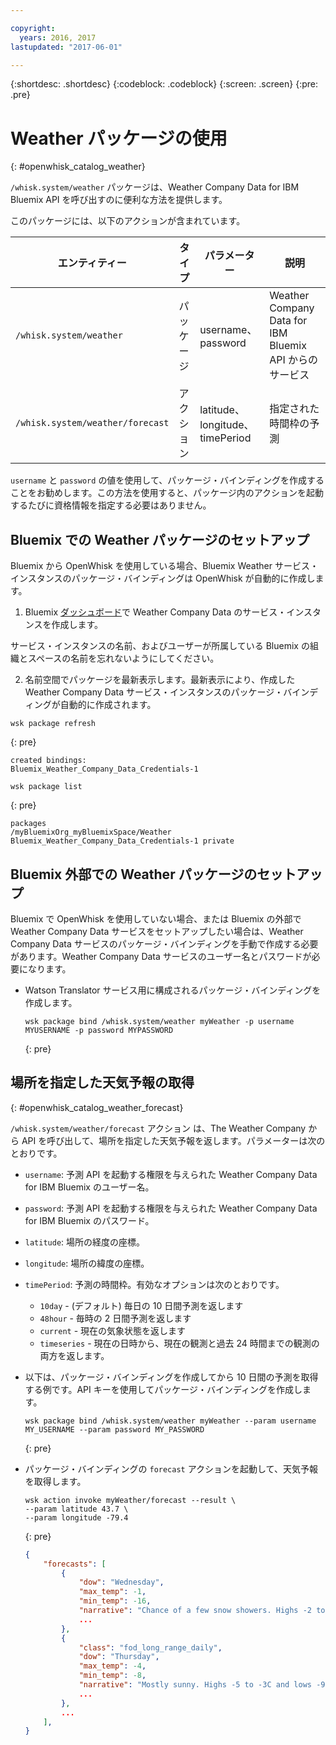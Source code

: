 ```yaml
---

copyright:
  years: 2016, 2017
lastupdated: "2017-06-01"

---
```


{:shortdesc: .shortdesc}
{:codeblock: .codeblock}
{:screen: .screen}
{:pre: .pre}

# Weather パッケージの使用
{: #openwhisk_catalog_weather}

`/whisk.system/weather` パッケージは、Weather Company Data for IBM Bluemix API を呼び出すのに便利な方法を提供します。

このパッケージには、以下のアクションが含まれています。

| エンティティー | タイプ  | パラメーター | 説明 |
| --- | --- | --- | --- |
| `/whisk.system/weather` | パッケージ | username、password | Weather Company Data for IBM Bluemix API からのサービス  |
| `/whisk.system/weather/forecast` | アクション | latitude、longitude、timePeriod | 指定された時間枠の予測|

`username` と `password` の値を使用して、パッケージ・バインディングを作成することをお勧めします。この方法を使用すると、パッケージ内のアクションを起動するたびに資格情報を指定する必要はありません。

## Bluemix での Weather パッケージのセットアップ

Bluemix から OpenWhisk を使用している場合、Bluemix Weather サービス・インスタンスのパッケージ・バインディングは OpenWhisk が自動的に作成します。

1. Bluemix [ダッシュボード](http://console.ng.Bluemix.net)で Weather Company Data のサービス・インスタンスを作成します。
  
  サービス・インスタンスの名前、およびユーザーが所属している Bluemix の組織とスペースの名前を忘れないようにしてください。
  
2. 名前空間でパッケージを最新表示します。最新表示により、作成した Weather Company Data サービス・インスタンスのパッケージ・バインディングが自動的に作成されます。
  
  ```
wsk package refresh
  ```
  {: pre}
  
  
  ```
  created bindings:
  Bluemix_Weather_Company_Data_Credentials-1
  ```
  ```
wsk package list
  ```
  {: pre}
  ```
  packages
  /myBluemixOrg_myBluemixSpace/Weather Bluemix_Weather_Company_Data_Credentials-1 private
  ```
  
 
## Bluemix 外部での Weather パッケージのセットアップ

Bluemix で OpenWhisk を使用していない場合、または Bluemix の外部で Weather Company Data サービスをセットアップしたい場合は、Weather Company Data サービスのパッケージ・バインディングを手動で作成する必要があります。Weather Company Data サービスのユーザー名とパスワードが必要になります。

- Watson Translator サービス用に構成されるパッケージ・バインディングを作成します。

  ```
  wsk package bind /whisk.system/weather myWeather -p username MYUSERNAME -p password MYPASSWORD
  ```
  {: pre}


## 場所を指定した天気予報の取得
{: #openwhisk_catalog_weather_forecast}

`/whisk.system/weather/forecast` アクション
は、The Weather Company から API を呼び出して、場所を指定した天気予報を返します。パラメーターは次のとおりです。


- `username`: 予測 API を起動する権限を与えられた Weather Company Data for IBM Bluemix のユーザー名。
- `password`: 予測 API を起動する権限を与えられた Weather Company Data for IBM Bluemix のパスワード。
- `latitude`: 場所の経度の座標。
- `longitude`: 場所の緯度の座標。
- `timePeriod`: 予測の時間枠。有効なオプションは次のとおりです。
  - `10day` - (デフォルト) 毎日の 10 日間予測を返します
  - `48hour` - 毎時の 2 日間予測を返します
  - `current` - 現在の気象状態を返します
  - `timeseries` - 現在の日時から、現在の観測と過去 24 時間までの観測の両方を返します。


- 以下は、パッケージ・バインディングを作成してから 10 日間の予測を取得する例です。API キーを使用してパッケージ・バインディングを作成します。
  
  ```
  wsk package bind /whisk.system/weather myWeather --param username MY_USERNAME --param password MY_PASSWORD
  ```
  {: pre}

- パッケージ・バインディングの `forecast` アクションを起動して、天気予報を取得します。
  
  ```
  wsk action invoke myWeather/forecast --result \
  --param latitude 43.7 \
  --param longitude -79.4
  ```
  {: pre}
  ```json
  {
      "forecasts": [
          {
              "dow": "Wednesday",
              "max_temp": -1,
              "min_temp": -16,
              "narrative": "Chance of a few snow showers. Highs -2 to 0C and lows -17 to -15C.",
              ...
          },
          {
              "class": "fod_long_range_daily",
              "dow": "Thursday",
              "max_temp": -4,
              "min_temp": -8,
              "narrative": "Mostly sunny. Highs -5 to -3C and lows -9 to -7C.",
              ...
          },
          ...
      ],
  }
  ```
  
